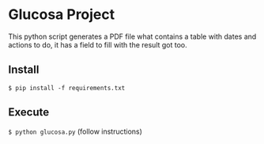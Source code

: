 # Glucosa Project

This python script generates a PDF file what contains a table with dates and actions to do, it has a field to fill with the result got too. 

## Install

`$ pip install -f requirements.txt`

## Execute

`$ python glucosa.py` (follow instructions)